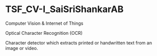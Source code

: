 # TSF_CV-I_SaiSriShankarAB

Computer Vision & Internet of Things

Optical Character Recognition (OCR)


Character detector which extracts printed or handwritten text from an
image or video.
